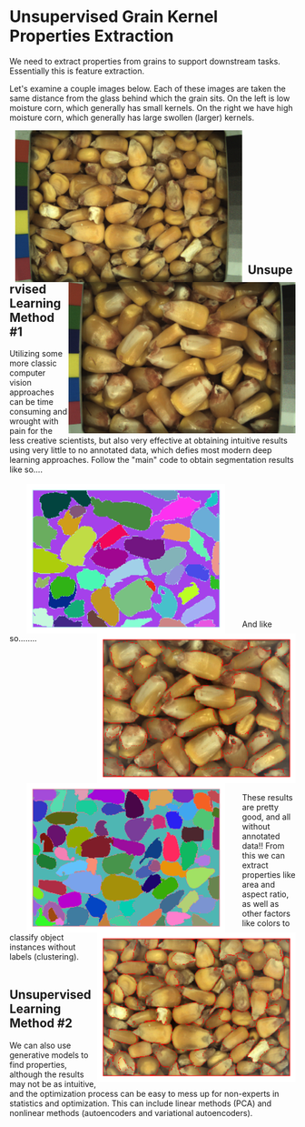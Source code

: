 # Unsupervised Grain Kernel Properties Extraction

We need to extract properties from grains to support downstream tasks.  Essentially this is feature extraction.

Let's examine a couple images below.  Each of these images are taken the same distance from the glass behind which the grain sits.  On the left is low moisture corn, which generally has small kernels.  On the right we have high moisture corn, which generally has large swollen (larger) kernels.


<img src="Data/NG3_GQ_Corn_11MC_59lbs_50F_2017-11-16_11-0-33_Sensor-1_Frame-36_Ts-1510851850.1548.png" width="400" hspace="10" align="left">  <img src="Data/NG3_GQ_Corn_32MC_53lbs_99F_2017-7-18_10-31-45_Sensor-1_Frame-32_Ts-1500374550.1573.png" width="400" align="right">

<br/><br/><br/><br/><br/><br/><br/><br/><br/><br/><br/><br/>

## Unsupervised Learning Method #1

Utilizing some more classic computer vision approaches can be time consuming and wrought with pain for the less creative scientists, but also very effective at obtaining intuitive results using very little to no annotated data, which defies most modern deep learning approaches.  Follow the "main" code to obtain segmentation results like so....
<br/><br/>
<img src="Data/high_moisture_corn_labels.png" width="350" hspace="30" align="left">  <img src="Data/high_moisture_overlay.png" width="350" hspace="0" align="right">
<br/><br/><br/><br/><br/><br/><br/><br/><br/><br/><br/><br/>
<br/>
<br/>
And like so........
<br/><br/>
<img src="Data/low_moisture_corn_labels.png" width="350" hspace="30" align="left">  <img src="Data/low_moisture_overlay_corn.png" width="350" hspace="0" align="right">
<br/><br/><br/><br/><br/><br/><br/><br/><br/><br/><br/><br/>
<br/>
<br/>
These results are pretty good, and all without annotated data!! From this we can extract properties like area and aspect ratio, as well as other factors like colors to classify object instances without labels (clustering).
<br/><br/>


## Unsupervised Learning Method #2

We can also use generative models to find properties, although the results may not be as intuitive, and the optimization process can be easy to mess up for non-experts in statistics and optimization.  This can include linear methods (PCA) and nonlinear methods (autoencoders and variational autoencoders).

